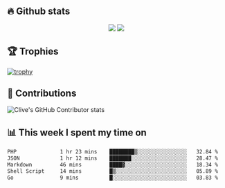 ## &#128293; Github stats

<!-- GitHub Readme Streak Stats - https://github.com/DenverCoder1/github-readme-streak-stats -->
<p align="center">

<picture>
  <source 
    srcset="https://github-readme-stats.vercel.app/api?username=clivewalkden&count_private=true&show_icons=true&theme=darcula"
    media="(prefers-color-scheme: dark)"
  />
  <source
    srcset="https://github-readme-stats.vercel.app/api?username=clivewalkden&count_private=true&show_icons=true&theme=calm"
    media="(prefers-color-scheme: light), (prefers-color-scheme: no-preference)"
  />
  <img src="https://github-readme-stats.vercel.app/api?username=clivewalkden&count_private=true&show_icons=true&theme=darcula" />
</picture>

<a href="https://git.io/streak-stats" target="_blank">
  <img src="http://github-readme-streak-stats.herokuapp.com?user=clivewalkden&theme=darcula&date_format=j%20M%5B%20Y%5D" />
</a>

</p>

## &#127942; Trophies
[![trophy](https://github-profile-trophy.vercel.app/?username=clivewalkden&theme=onedark)](https://github.com/clivewalkden/github-profile-trophy)

## &#129309; Contributions
![Clive's GitHub Contributor stats](https://github-contributor-stats.vercel.app/api?username=clivewalkden)

## &#128202; This week I spent my time on
<!--START_SECTION:waka-->

```txt
PHP              1 hr 23 mins    ████████▒░░░░░░░░░░░░░░░░   32.84 %
JSON             1 hr 12 mins    ███████░░░░░░░░░░░░░░░░░░   28.47 %
Markdown         46 mins         ████▓░░░░░░░░░░░░░░░░░░░░   18.34 %
Shell Script     14 mins         █▒░░░░░░░░░░░░░░░░░░░░░░░   05.89 %
Go               9 mins          █░░░░░░░░░░░░░░░░░░░░░░░░   03.83 %
```

<!--END_SECTION:waka-->
